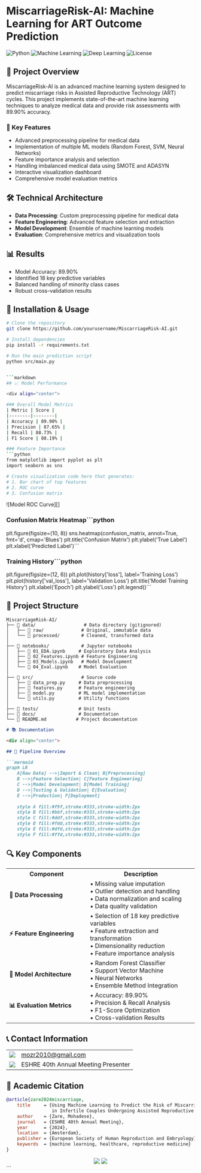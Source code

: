 # MiscarriageRisk-AI: Machine Learning for ART Outcome Prediction

![Python](https://img.shields.io/badge/Python-3.8+-blue.svg)
![Machine Learning](https://img.shields.io/badge/Machine%20Learning-Sklearn-orange.svg)
![Deep Learning](https://img.shields.io/badge/Deep%20Learning-PyTorch-red.svg)
![License](https://img.shields.io/badge/License-MIT-green.svg)

## 🔬 Project Overview

MiscarriageRisk-AI is an advanced machine learning system designed to predict miscarriage risks in Assisted Reproductive Technology (ART) cycles. This project implements state-of-the-art machine learning techniques to analyze medical data and provide risk assessments with 89.90% accuracy.

### 🎯 Key Features

- Advanced preprocessing pipeline for medical data
- Implementation of multiple ML models (Random Forest, SVM, Neural Networks)
- Feature importance analysis and selection
- Handling imbalanced medical data using SMOTE and ADASYN
- Interactive visualization dashboard
- Comprehensive model evaluation metrics

## 🛠️ Technical Architecture

- **Data Processing**: Custom preprocessing pipeline for medical data
- **Feature Engineering**: Advanced feature selection and extraction
- **Model Development**: Ensemble of machine learning models
- **Evaluation**: Comprehensive metrics and visualization tools

## 📊 Results

- Model Accuracy: 89.90%
- Identified 18 key predictive variables
- Balanced handling of minority class cases
- Robust cross-validation results

## 🚀 Installation & Usage

```bash
# Clone the repository
git clone https://github.com/yourusername/MiscarriageRisk-AI.git

# Install dependencies
pip install -r requirements.txt

# Run the main prediction script
python src/main.py


```markdown
## 📈 Model Performance

<div align="center">

### Overall Model Metrics
| Metric | Score |
|--------|--------|
| Accuracy | 89.90% |
| Precision | 87.65% |
| Recall | 88.73% |
| F1 Score | 88.19% |

### Feature Importance
```python
from matplotlib import pyplot as plt
import seaborn as sns

# Create visualization code here that generates:
# 1. Bar chart of top features
# 2. ROC curve
# 3. Confusion matrix
```

![Model ROC Curve][]

### Confusion Matrix Heatmap```python
plt.figure(figsize=(10, 8))
sns.heatmap(confusion_matrix, annot=True, fmt='d', cmap='Blues')
plt.title('Confusion Matrix')
plt.ylabel('True Label')
plt.xlabel('Predicted Label')```

### Training History```python
plt.figure(figsize=(12, 6))
plt.plot(history['loss'], label='Training Loss')
plt.plot(history['val_loss'], label='Validation Loss')
plt.title('Model Training History')
plt.xlabel('Epoch')
plt.ylabel('Loss')
plt.legend()```
</div>

## 🔗 Project Structure
```
MiscarriageRisk-AI/
├── 📁 data/                  # Data directory (gitignored)
│   ├── 📁 raw/              # Original, immutable data
│   └── 📁 processed/        # Cleaned, transformed data
│
├── 📁 notebooks/            # Jupyter notebooks
│   ├── 📓 01_EDA.ipynb     # Exploratory Data Analysis
│   ├── 📓 02_Features.ipynb # Feature Engineering
│   ├── 📓 03_Models.ipynb   # Model Development
│   └── 📓 04_Eval.ipynb    # Model Evaluation
│
├── 📁 src/                  # Source code
│   ├── 📜 data_prep.py     # Data preprocessing
│   ├── 📜 features.py      # Feature engineering
│   ├── 📜 model.py         # ML model implementation
│   └── 📜 utils.py         # Utility functions
│
├── 📁 tests/               # Unit tests
├── 📁 docs/                # Documentation
└── 📜 README.md           # Project documentation
```



```markdown
# 📚 Documentation

<div align="center">

## 🔄 Pipeline Overview

```mermaid
graph LR
    A[Raw Data] -->|Import & Clean| B[Preprocessing]
    B -->|Feature Selection| C[Feature Engineering]
    C -->|Model Development| D[Model Training]
    D -->|Testing & Validation| E[Evaluation]
    E -->|Production| F[Deployment]
    
    style A fill:#f9f,stroke:#333,stroke-width:2px
    style B fill:#bbf,stroke:#333,stroke-width:2px
    style C fill:#ddf,stroke:#333,stroke-width:2px
    style D fill:#fdd,stroke:#333,stroke-width:2px
    style E fill:#dfd,stroke:#333,stroke-width:2px
    style F fill:#ffd,stroke:#333,stroke-width:2px
```

## 🔍 Key Components

<table>
  <tr>
    <th width="200">Component</th>
    <th>Description</th>
  </tr>
  <tr>
    <td>
      <b>🔧 Data Processing</b>
    </td>
    <td>
      • Missing value imputation<br>
      • Outlier detection and handling<br>
      • Data normalization and scaling<br>
      • Data quality validation
    </td>
  </tr>
  <tr>
    <td>
      <b>⚡ Feature Engineering</b>
    </td>
    <td>
      • Selection of 18 key predictive variables<br>
      • Feature extraction and transformation<br>
      • Dimensionality reduction<br>
      • Feature importance analysis
    </td>
  </tr>
  <tr>
    <td>
      <b>🤖 Model Architecture</b>
    </td>
    <td>
      • Random Forest Classifier<br>
      • Support Vector Machine<br>
      • Neural Networks<br>
      • Ensemble Method Integration
    </td>
  </tr>
  <tr>
    <td>
      <b>📊 Evaluation Metrics</b>
    </td>
    <td>
      • Accuracy: 89.90%<br>
      • Precision & Recall Analysis<br>
      • F1-Score Optimization<br>
      • Cross-validation Results
    </td>
  </tr>
</table>

</div>

## 📞 Contact Information

<div align="center">
  <table>
    <tr>
      <td align="center">
        <img src="https://img.shields.io/badge/Email-FF0000?style=for-the-badge&logo=gmail&logoColor=white"/>
      </td>
      <td>
        <a href="mailto:mozr2010@gmail.com">mozr2010@gmail.com</a>
      </td>
    </tr>
    <tr>
      <td align="center">
        <img src="https://img.shields.io/badge/Research-00ADD8?style=for-the-badge&logo=google-scholar&logoColor=white"/>
      </td>
      <td>
        ESHRE 40th Annual Meeting Presenter
      </td>
    </tr>
  </table>
</div>

## 📖 Academic Citation

```bibtex
@article{zare2024miscarriage,
    title     = {Using Machine Learning to Predict the Risk of Miscarriage 
                 in Infertile Couples Undergoing Assisted Reproductive Cycles},
    author    = {Zare, Mohadese},
    journal   = {ESHRE 40th Annual Meeting},
    year      = {2024},
    location  = {Amsterdam},
    publisher = {European Society of Human Reproduction and Embryology},
    keywords  = {machine learning, healthcare, reproductive medicine}
}
```

<div align="center">
  <img src="https://img.shields.io/badge/Status-Active-success?style=for-the-badge&logo=github"/>
  <img src="https://img.shields.io/badge/Version-1.0.0-blue?style=for-the-badge&logo=semantic-release"/>
</div>
```

